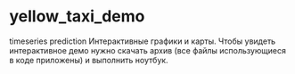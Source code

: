 # yellow_taxi_demo
timeseries prediction
Интерактивные графики и карты. Чтобы увидеть интерактивное демо нужно скачать архив (все файлы использующиеся в коде приложены) и выполнить ноутбук.
